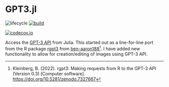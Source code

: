 # GPT3.jl

<!-- Tidyverse lifecycle badges, see https://www.tidyverse.org/lifecycle/ Uncomment or delete as needed. -->
![lifecycle](https://img.shields.io/badge/lifecycle-experimental-orange.svg)<!--
![lifecycle](https://img.shields.io/badge/lifecycle-maturing-blue.svg)
![lifecycle](https://img.shields.io/badge/lifecycle-stable-green.svg)
![lifecycle](https://img.shields.io/badge/lifecycle-retired-orange.svg)
![lifecycle](https://img.shields.io/badge/lifecycle-archived-red.svg)
![lifecycle](https://img.shields.io/badge/lifecycle-dormant-blue.svg) -->
[![build](https://github.com/alexpkeil1/GPT3.jl/workflows/CI/badge.svg)](https://github.com/alexpkeil1/GPT3.jl/actions?query=workflow%3ACI)
<!-- travis-ci.com badge, uncomment or delete as needed, depending on whether you are using that service. -->
<!-- [![Build Status](https://travis-ci.com/alexpkeil1/GPT3.jl.svg?branch=master)](https://travis-ci.com/alexpkeil1/GPT3.jl) -->
<!-- Coverage badge on codecov.io, which is used by default. -->
[![codecov.io](http://codecov.io/github/alexpkeil1/GPT3.jl/coverage.svg?branch=master)](http://codecov.io/github/alexpkeil1/GPT3.jl?branch=master)
<!-- Documentation -- uncomment or delete as needed -->
<!--
[![Documentation](https://img.shields.io/badge/docs-stable-blue.svg)](https://alexpkeil1.github.io/GPT3.jl/stable)
[![Documentation](https://img.shields.io/badge/docs-master-blue.svg)](https://alexpkeil1.github.io/GPT3.jl/dev)
-->

Access the [GPT-3 API](https://beta.openai.com/docs/introduction/overview) from Julia. This started out as a line-for-line port from the R package [rgpt3](https://github.com/ben-aaron188/rgpt3) from [ben-aaron188](https://github.com/ben-aaron188)[^1]. I have added new functionality to allow for creation/editing of images using GPT-3 API.


[^1]: Kleinberg, B. (2022). rgpt3: Making requests from R to the GPT-3 API (Version 0.3) [Computer software]. https://doi.org/10.5281/zenodo.7327667